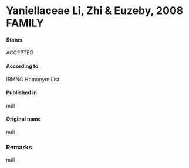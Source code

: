 # Yaniellaceae Li, Zhi & Euzeby, 2008 FAMILY

#### Status
ACCEPTED

#### According to
IRMNG Homonym List

#### Published in
null

#### Original name
null

### Remarks
null